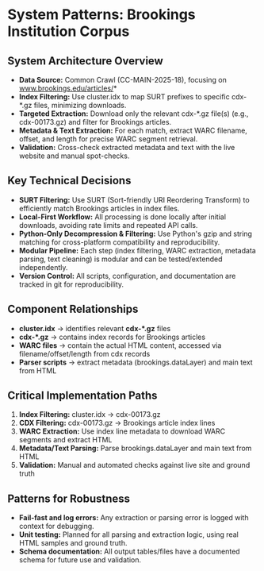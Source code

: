 # System Patterns: Brookings Institution Corpus

## System Architecture Overview

- **Data Source:** Common Crawl (CC-MAIN-2025-18), focusing on www.brookings.edu/articles/*
- **Index Filtering:** Use cluster.idx to map SURT prefixes to specific cdx-*.gz files, minimizing downloads.
- **Targeted Extraction:** Download only the relevant cdx-*.gz file(s) (e.g., cdx-00173.gz) and filter for Brookings articles.
- **Metadata & Text Extraction:** For each match, extract WARC filename, offset, and length for precise WARC segment retrieval.
- **Validation:** Cross-check extracted metadata and text with the live website and manual spot-checks.

## Key Technical Decisions

- **SURT Filtering:** Use SURT (Sort-friendly URI Reordering Transform) to efficiently match Brookings articles in index files.
- **Local-First Workflow:** All processing is done locally after initial downloads, avoiding rate limits and repeated API calls.
- **Python-Only Decompression & Filtering:** Use Python's gzip and string matching for cross-platform compatibility and reproducibility.
- **Modular Pipeline:** Each step (index filtering, WARC extraction, metadata parsing, text cleaning) is modular and can be tested/extended independently.
- **Version Control:** All scripts, configuration, and documentation are tracked in git for reproducibility.

## Component Relationships

- **cluster.idx** → identifies relevant **cdx-*.gz** files
- **cdx-*.gz** → contains index records for Brookings articles
- **WARC files** → contain the actual HTML content, accessed via filename/offset/length from cdx records
- **Parser scripts** → extract metadata (brookings.dataLayer) and main text from HTML

## Critical Implementation Paths

1. **Index Filtering:** cluster.idx → cdx-00173.gz
2. **CDX Filtering:** cdx-00173.gz → Brookings article index lines
3. **WARC Extraction:** Use index line metadata to download WARC segments and extract HTML
4. **Metadata/Text Parsing:** Parse brookings.dataLayer and main text from HTML
5. **Validation:** Manual and automated checks against live site and ground truth

## Patterns for Robustness

- **Fail-fast and log errors:** Any extraction or parsing error is logged with context for debugging.
- **Unit testing:** Planned for all parsing and extraction logic, using real HTML samples and ground truth.
- **Schema documentation:** All output tables/files have a documented schema for future use and validation.
